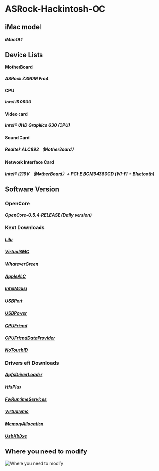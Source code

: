 # ASRock-Hackintosh-OC

## iMac model
##### iMac19,1

## Device Lists

#### MotherBoard
##### ASRock Z390M Pro4
#### CPU
##### Intel i5 9500
#### Video card
##### Intel® UHD Graphics 630 (CPU)
#### Sound Card
##### Realtek ALC892 （MotherBoard）
#### Network Interface Card
##### Intel® I219V （MotherBoard）+ PCI-E BCM94360CD (WI-FI + Bluetooth)

## Software Version

### OpenCore
##### OpenCore-0.5.4-RELEASE (Daily version)

### Kext Downloads
##### [Lilu](https://github.com/acidanthera/Lilu/releases)
##### [VirtualSMC](https://github.com/acidanthera/VirtualSMC/releases)
##### [WhateverGreen](https://github.com/acidanthera/WhateverGreen/releases)
##### [AppleALC](https://github.com/acidanthera/AppleALC/releases)
##### [IntelMausi](https://github.com/acidanthera/IntelMausi/releases)
##### [USBPort](https://blog.daliansky.net/Intel-FB-Patcher-USB-Custom-Video.html)
##### [USBPower](https://github.com/SeonMe/ASRock-Hackintosh-OC)
##### [CPUFriend](https://github.com/acidanthera/CPUFriend/releases)
##### [CPUFriendDataProvider](https://blog.xjn819.com/?p=543)
##### [NoTouchID](https://github.com/al3xtjames/NoTouchID/releases)

### Drivers efi Downloads
##### [ApfsDriverLoader](https://github.com/acidanthera/AppleSupportPkg/releases)
##### [HfsPlus](https://github.com/Dids/clover-builder/releases)
##### [FwRuntimeServices](https://github.com/acidanthera/AppleSupportPkg/releases)
##### [VirtualSmc](https://github.com/acidanthera/VirtualSMC/releases)
##### [MemoryAllocation](https://github.com/williambj1/OpenCore-Factory/releases/tag/OpenCore-UEFI-Drivers)
##### [UsbKbDxe](https://github.com/acidanthera/AppleSupportPkg/releases)

## Where you need to modify
![Where you need to modify](https://github.com/SeonMe/ASRock-Hackintosh-OC/raw/master/Images/config_edit.png)
